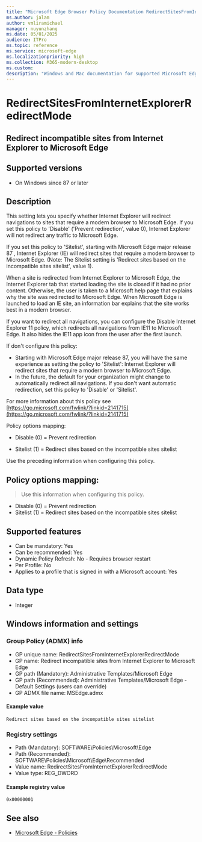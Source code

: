 ```yaml
---
title: "Microsoft Edge Browser Policy Documentation RedirectSitesFromInternetExplorerRedirectMode"
ms.author: jalam
author: vmliramichael
manager: nuyunzhang
ms.date: 05/01/2025
audience: ITPro
ms.topic: reference
ms.service: microsoft-edge
ms.localizationpriority: high
ms.collection: M365-modern-desktop
ms.custom:
description: "Windows and Mac documentation for supported Microsoft Edge Browser policy: Redirect incompatible sites from Internet Explorer to Microsoft Edge"
---
```


<!--THIS FILE IS AUTOMATICALLY GENERATED. MANUAL CHANGES WILL BE OVERWRITTEN.-->
<!--Please contact the Microsoft Edge Manageability team with any questions.-->

# RedirectSitesFromInternetExplorerRedirectMode

## Redirect incompatible sites from Internet Explorer to Microsoft Edge


## Supported versions

- On Windows since 87 or later

## Description

This setting lets you specify whether Internet Explorer will redirect navigations to sites that require a modern browser to Microsoft Edge.
If you set this policy to 'Disable' ('Prevent redirection', value 0), Internet Explorer will not redirect any traffic to Microsoft Edge.

If you set this policy to 'Sitelist', starting with Microsoft Edge major release 87 , Internet Explorer (IE) will redirect sites that require a modern browser to Microsoft Edge. (Note: The Sitelist setting is 'Redirect sites based on the incompatible sites sitelist', value 1).

When a site is redirected from Internet Explorer to Microsoft Edge, the Internet Explorer tab that started loading the site is closed if it had no prior content. Otherwise, the user is taken to a Microsoft help page that explains why the site was redirected to Microsoft Edge. When Microsoft Edge is launched to load an IE site, an information bar explains that the site works best in a modern browser.

If you want to redirect all navigations, you can configure the Disable Internet Explorer 11 policy, which redirects all navigations from IE11 to Microsoft Edge. It also hides the IE11 app icon from the user after the first launch.

If don't configure this policy:
  - Starting with Microsoft Edge major release 87, you will have the same experience as setting the policy to 'Sitelist': Internet Explorer will redirect sites that require a modern browser to Microsoft Edge.
  - In the future, the default for your organization might change to automatically redirect all navigations. If you don't want automatic redirection, set this policy to 'Disable' or 'Sitelist'.

For more information about this policy see  [https://go.microsoft.com/fwlink/?linkid=2141715](https://go.microsoft.com/fwlink/?linkid=2141715)

Policy options mapping:

* Disable (0) = Prevent redirection

* Sitelist (1) = Redirect sites based on the incompatible sites sitelist

Use the preceding information when configuring this policy.

## Policy options mapping:
> Use this information when configuring this policy.

- Disable (0) = Prevent redirection
- Sitelist (1) = Redirect sites based on the incompatible sites sitelist

## Supported features

- Can be mandatory: Yes
- Can be recommended: Yes
- Dynamic Policy Refresh: No - Requires browser restart
- Per Profile: No
- Applies to a profile that is signed in with a Microsoft account: Yes

## Data type

- Integer

## Windows information and settings

### Group Policy (ADMX) info

- GP unique name: RedirectSitesFromInternetExplorerRedirectMode
- GP name: Redirect incompatible sites from Internet Explorer to Microsoft Edge
- GP path (Mandatory): Administrative Templates/Microsoft Edge
- GP path (Recommended): Administrative Templates/Microsoft Edge - Default Settings (users can override)
- GP ADMX file name: MSEdge.admx

#### Example value

```
Redirect sites based on the incompatible sites sitelist
```

### Registry settings

- Path (Mandatory): SOFTWARE\Policies\Microsoft\Edge
- Path (Recommended): SOFTWARE\Policies\Microsoft\Edge\Recommended
- Value name: RedirectSitesFromInternetExplorerRedirectMode
- Value type: REG_DWORD

#### Example registry value

```
0x00000001
```


## See also
- [Microsoft Edge - Policies](../microsoft-edge-policies.md)

